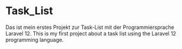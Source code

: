 # Task_List
Das ist mein erstes Projekt zur Task-List mit der Programmiersprache Laravel 12.
This is my first project about a task list using the Laravel 12 programming language.
